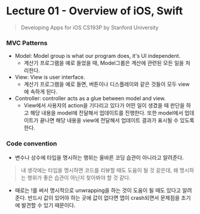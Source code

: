 # Lecture 01 - Overview of iOS, Swift

> Developing Apps for iOS CS193P by Stanford University

### MVC Patterns
* Model: Model group is what our program does, it's UI independent.
    - 계산기 프로그램을 예로 들었을 때, Model그룹은 계산에 관련된 모든 일을 처리한다.
* View: View is user interface.
    - 계산기 프로그램을 예로 들면, 버튼이나 디스플레이와 같은 것들이 모두 view에 속하게 된다.
* Controller: controller acts as a glue between model and view.
    - View에서 사용자의 action을 기다리고 있다가 어떤 일이 생겼을 때 판단을 하고 해당 내용을 model에 전달해서 업데이트를 진행한다. 또한 model에서 업데이트가 끝나면 해당 내용을 view에 전달해서 업데이트 결과가 표시될 수 있도록 한다.

### Code convention
* 변수나 상수에 타입을 명시하는 행위는 올바른 코딩 습관이 아니라고 알려준다.
> 내 생각에는 타입을 명시하면 코드를 리뷰할 때도 도움이 될 것 같은데, 왜 명시하는 행위가 좋은 습관이 아닌지 찾아봐야 할 것 같다.

* 때로는 !를 써서 명시적으로 unwrapping을 하는 것이 도움이 될 때도 있다고 알려준다. 반드시 값이 있어야 하는 곳에 값이 없다면 앱이 crash되면서 문제점을 조기에 발견할 수 있기 때문이다.